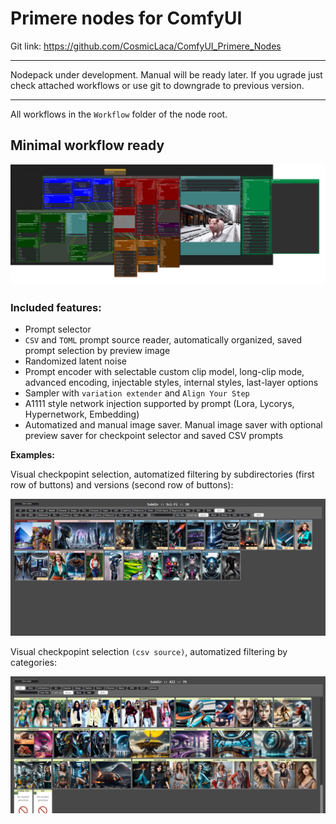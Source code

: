 # Primere nodes for ComfyUI

Git link: https://github.com/CosmicLaca/ComfyUI_Primere_Nodes

<hr>

Nodepack under development. Manual will be ready later. If you ugrade just check attached workflows or use git to downgrade to previous version.

<hr>

All workflows in the `Workflow` folder of the node root.

## Minimal workflow ready

<img src="./Workflow/primere-minimal.png" width="800px">

### Included features:
 
- Prompt selector
- `CSV` and `TOML` prompt source reader, automatically organized, saved prompt selection by preview image
- Randomized latent noise
- Prompt encoder with selectable custom clip model, long-clip mode, advanced encoding, injectable styles, internal styles, last-layer options
- Sampler with `variation extender` and `Align Your Step`
- A1111 style network injection supported by prompt (Lora, Lycorys, Hypernetwork, Embedding)
- Automatized and manual image saver. Manual image saver with optional preview saver for checkpoint selector and saved CSV prompts

**Examples:**

Visual checkpopint selection, automatized filtering by subdirectories (first row of buttons) and versions (second row of buttons):

<img src="./Workflow/Manual/visual_checkpoint.jpg" width="600px">

Visual checkpopint selection `(csv source)`, automatized filtering by categories:

<img src="./Workflow/Manual/visual_csv.jpg" width="600px">
